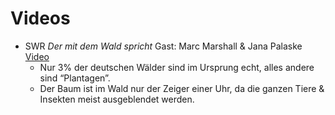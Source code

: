 # Videos

 - SWR *Der mit dem Wald spricht* 
   Gast: Marc Marshall & Jana Palaske [Video](https://youtu.be/6B1BLF9LpYY)
	- Nur 3% der deutschen Wälder sind im Ursprung echt, alles andere sind “Plantagen”.
	- Der Baum ist im Wald nur der Zeiger einer Uhr, da die ganzen Tiere & Insekten meist ausgeblendet werden. 